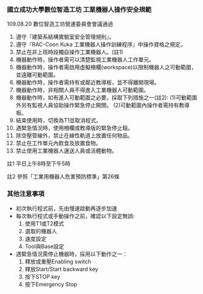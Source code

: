 ### 國立成功大學數位智造工坊 工業機器人操作安全規範
109.08.20 數位智造工坊營運委員會會議通過

1. 遵守『建築系結構實驗室安全管理規則』。
2. 遵守『RAC-Coon Kuka 工業機器人操作訓練程序』中操作資格之規定。
3. 禁止在非上班時段獨自操作工業機器人。(註1)
4. 機器動作時，操作者需可以清楚監視工業機器人工作單元。
5. 機器動作時，操作者需啟用虛擬柵欄(workspace)以限制機器人之可動範圍，並遠離可動範圍。
6. 機器動作時，操作者需持有或鄰近教導板，並不得離開現場。
7. 機器動作時，非相關人員不得進入工業機器人可動範圍。
8. 機器動作時，如有進入可動範圍之必要，採取下列措施之一(註2):  (1)可動範圍外另有監視人員協助操作緊急停止開關。  (2)可動範圍內操作者需持有教導板。
9.  結束使用時，切換為T1並取消程式。
10. 遇緊急情況時，使用柵欄或教導版的緊急停止鈕。
11. 除空壓管線外，禁止在線性軌道上放置任何物品。
12. 禁止在工作單元內飲食及放置食物。
13. 禁止使用工業機器人運送人員或活體動物。

註1 平日上午8時至下午5時  

註2 參照「工業用機器人危害預防標準」第26條

### 其他注意事項
* 初次執行程式前，先由慢速啟動再逐步加速
* 每次執行程式或手動操作之前，確認以下設定無誤:
    1. 使用T1或T2模式
    2. 選取的機器人
    3. 速度設定
    4. Tool與Base設定
* 遇緊急情況需停止機器時，採用以下動作之一：
    1. 釋放或重壓Enabling switch
    2. 釋放Start/Start backward key
    3. 按下STOP key
    4. 按下Emergency Stop